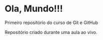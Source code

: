 # Ola, Mundo!!!
 Primeiro repositório do curso de Git e GitHub

 Repositório criado durante uma aula ao vivo.
